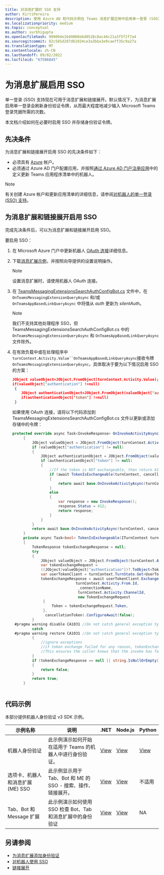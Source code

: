 ```yaml
---
title: 对消息扩展的 SSO 支持
author: KirtiPereira
description: 使用 Azure AD 和代码示例在 Teams 消息扩展应用中启用单一登录 (SSO) 。
ms.localizationpriority: medium
ms.topic: conceptual
ms.author: surbhigupta
ms.openlocfilehash: 999094e1649008e6d0528c8ac44c21a3f5f2f7a4
ms.sourcegitcommit: 82c585d287d61924ce3a3bba3e9caeff35c9a27a
ms.translationtype: MT
ms.contentlocale: zh-CN
ms.lasthandoff: 09/02/2022
ms.locfileid: "67586845"
---
```

# <a name="enable-sso-for-message-extensions"></a>为消息扩展启用 SSO

单一登录 (SSO) 支持现在可用于消息扩展和链接展开。默认情况下，为消息扩展启用单一登录会刷新身份验证令牌，从而最大程度地减少输入 Microsoft Teams 登录凭据所需的次数。

本文档介绍如何在必要时启用 SSO 并存储身份验证令牌。

## <a name="prerequisites"></a>先决条件

为消息扩展和链接展开启用 SSO 的先决条件如下：

* 必须具有 [Azure](https://azure.microsoft.com/free/) 帐户。
* 必须通过 Azure AD 门户配置应用，并按照[通过 Azure AD 门户注册应用](../../bots/how-to/authentication/auth-aad-sso-bots.md#register-your-app-through-the-azure-ad-portal)中的定义更新 Teams 应用程序清单中的机器人。

> [!NOTE]
> 有关创建 Azure 帐户和更新应用清单的详细信息，请参阅[对机器人的单一登录 (SSO) 支持](../../bots/how-to/authentication/auth-aad-sso-bots.md)。

## <a name="enable-sso-for-message-extensions-and-link-unfurling"></a>为消息扩展和链接展开启用 SSO

完成先决条件后，可以为消息扩展和链接展开启用 SSO。

要启用 SSO：

1. 在 Microsoft Azure 门户中更新机器人 [OAuth 连接](../../bots/how-to/authentication/auth-aad-sso-bots.md#update-the-azure-portal-with-the-oauth-connection)详细信息。
2. 下载[消息扩展示例](https://github.com/microsoft/BotBuilder-Samples/tree/main/samples/csharp_dotnetcore/52.teams-messaging-extensions-search-auth-config)，并按照向导提供的设置说明操作。
   > [!NOTE]
   > 设置消息扩展时，请使用机器人 OAuth 连接。
3. 在 [TeamsMessagingExtensionsSearchAuthConfigBot.cs](https://github.com/microsoft/BotBuilder-Samples/tree/main/samples/csharp_dotnetcore/52.teams-messaging-extensions-search-auth-config/Bots/TeamsMessagingExtensionsSearchAuthConfigBot.cs) 文件中，在 `OnTeamsMessagingExtensionQueryAsync` 和/或 `OnTeamsAppBasedLinkQueryAsync` 中将值从 *auth* 更新为 *silentAuth*。  

    > [!NOTE]
    > 我们不支持其他处理程序 SSO，但 TeamsMessagingExtensionsSearchAuthConfigBot.cs 中的 `OnTeamsMessagingExtensionQueryAsync` 和 `OnTeamsAppBasedLinkQueryAsync` 文件除外。

4. 在有效负载中或在处理程序中`turnContext.Activity.Value``OnTeamsAppBasedLinkQueryAsync`接收令牌`OnTeamsMessagingExtensionQueryAsync`，具体取决于要为以下情况启用 SSO 的方案：

    ```json
    JObject valueObject=JObject.FromObject(turnContext.Activity.Value);
    if(valueObject["authentication"] !=null)
     {
        JObject authenticationObject=JObject.FromObject(valueObject["authentication"]);
        if(authenticationObject["token"] !=null)
     }
    
     ```
  
    如果使用 OAuth 连接，请将以下代码添加到 TeamsMessagingExtensionsSearchAuthConfigBot.cs 文件以更新或添加存储中的令牌：

   ```C#
   protected override async Task<InvokeResponse> OnInvokeActivityAsync(ITurnContext<IInvokeActivity> turnContext, CancellationToken cancellationToken)
        {
            JObject valueObject = JObject.FromObject(turnContext.Activity.Value);
            if (valueObject["authentication"] != null)
            {
                JObject authenticationObject = JObject.FromObject(valueObject["authentication"]);
                if (authenticationObject["token"] != null)
                {
                    //If the token is NOT exchangeable, then return 412 to require user consent
                    if (await TokenIsExchangeable(turnContext, cancellationToken))
                    {
                        return await base.OnInvokeActivityAsync(turnContext, cancellationToken).ConfigureAwait(false);
                    }
                    else
                    {
                        var response = new InvokeResponse();
                        response.Status = 412;
                        return response;
                    }
                }
            }
            return await base.OnInvokeActivityAsync(turnContext, cancellationToken).ConfigureAwait(false);
        }
        private async Task<bool> TokenIsExchangeable(ITurnContext turnContext, CancellationToken cancellationToken)
        {
            TokenResponse tokenExchangeResponse = null;
            try
            {
                JObject valueObject = JObject.FromObject(turnContext.Activity.Value);
                var tokenExchangeRequest =
                ((JObject)valueObject["authentication"])?.ToObject<TokenExchangeInvokeRequest>();
                var userTokenClient = turnContext.TurnState.Get<UserTokenClient>();
                tokenExchangeResponse = await userTokenClient.ExchangeTokenAsync(
                                turnContext.Activity.From.Id,
                                 _connectionName,
                                 turnContext.Activity.ChannelId,
                                 new TokenExchangeRequest
                 {
                     Token = tokenExchangeRequest.Token,
                 },
                  cancellationToken).ConfigureAwait(false);
            }
    #pragma warning disable CA1031 //Do not catch general exception types (ignoring, see comment below)
            catch
    #pragma warning restore CA1031 //Do not catch general exception types
            {
                //ignore exceptions
                //if token exchange failed for any reason, tokenExchangeResponse above remains null, and a failure invoke response is sent to the caller.
                //This ensures the caller knows that the invoke has failed.
            }
            if (tokenExchangeResponse == null || string.IsNullOrEmpty(tokenExchangeResponse.Token))
            {
                return false;
            }
            return true;
        }
    
    ```

## <a name="code-sample"></a>代码示例

本部分提供机器人身份验证 v3 SDK 示例。

| **示例名称** | **说明** | **.NET** | **Node.js** | **Python** |
|---------------|------------|------------|-------------|---------------|
| 机器人身份验证 | 此示例演示如何开始在适用于 Teams 的机器人中进行身份验证。 | [View](https://github.com/microsoft/BotBuilder-Samples/tree/master/samples/csharp_dotnetcore/46.teams-auth) | [View](https://github.com/microsoft/BotBuilder-Samples/tree/master/samples/javascript_nodejs/46.teams-auth) | [View](https://github.com/microsoft/BotBuilder-Samples/tree/main/samples/python/46.teams-auth) |
| 选项卡、机器人和消息扩展 (ME) SSO | 此示例显示用于 Tab、Bot 和 ME 的 SSO - 搜索、操作、链接展开。 |  [View](https://github.com/OfficeDev/Microsoft-Teams-Samples/tree/main/samples/app-sso/csharp) | [View](https://github.com/OfficeDev/Microsoft-Teams-Samples/tree/main/samples/app-sso/nodejs) | 不适用 |
|Tab、Bot 和 Message 扩展| 此示例演示如何使用 SSO 检查 Bot、Tab 和消息扩展中的身份验证 | [View](https://github.com/OfficeDev/Microsoft-Teams-Samples/tree/main/samples/app-complete-auth/csharp) | [View](https://github.com/OfficeDev/Microsoft-Teams-Samples/tree/main/samples/app-complete-auth/nodejs) | NA |

## <a name="see-also"></a>另请参阅

* [为消息扩展添加身份验证](add-authentication.md)
* [对机器人使用 SSO](../../bots/how-to/authentication/auth-aad-sso-bots.md)
* [链接展开](link-unfurling.md)
